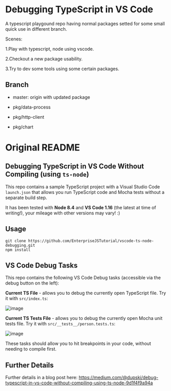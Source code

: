 # Debugging TypeScript in VS Code

A typescript playgound repo having normal packages setted for some small quick use in different branch.

Scenes:

1.Play with typescript, node using vscode.

2.Checkout a new package usability.

3.Try to dev some tools using some certain packages.

## Branch

- master: origin with updated package

- pkg/data-process

- pkg/http-client

- pkg/chart


# Original README

## Debugging TypeScript in VS Code Without Compiling (using `ts-node`)

This repo contains a sample TypeScript project with a Visual Studio Code `launch.json` that
allows you run TypeScript code and Mocha tests without a separate build step.

It has been tested with **Node 8.4** and **VS Code 1.16** (the latest at time of writing!),
your mileage with other versions may vary! :)

## Usage

```
git clone https://github.com/EnterpriseJSTutorial/vscode-ts-node-debugging.git
npm install
```

## VS Code Debug Tasks

This repo contains the following VS Code Debug tasks (accessible via the debug button on the left):

**Current TS File** - allows you to debug the currently open TypeScript file. Try it with `src/index.ts`:

![image](/screenshots/ts-file-debugging.png)

**Current TS Tests File** - allows you to debug the currently open Mocha unit tests file. Try it with `src/__tests__/person.tests.ts`:

![image](/screenshots/mocha-debugging.png)

These tasks should allow you to hit breakpoints in your code, without needing to compile first.

## Further Details

Further details in a blog post here:
https://medium.com/@dupski/debug-typescript-in-vs-code-without-compiling-using-ts-node-9d1f4f9a94a
